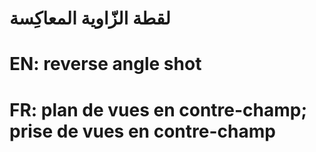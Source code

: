 # لقطة الزّاوية المعاكِسة

# EN: reverse angle shot

# FR: plan de vues en contre-champ; prise de vues en contre-champ
